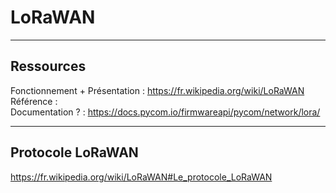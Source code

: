 # LoRaWAN

---

## Ressources

Fonctionnement + Présentation : https://fr.wikipedia.org/wiki/LoRaWAN  
Référence :   
Documentation ? : https://docs.pycom.io/firmwareapi/pycom/network/lora/

---

## Protocole LoRaWAN

https://fr.wikipedia.org/wiki/LoRaWAN#Le_protocole_LoRaWAN
